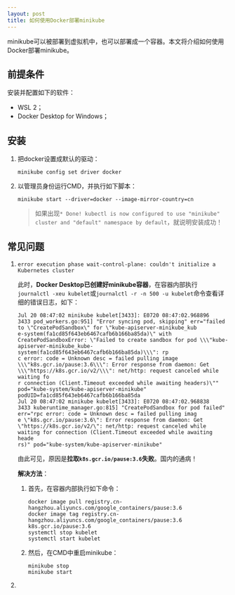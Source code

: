 ```yaml
---
layout: post
title: 如何使用Docker部署minikube
---
```


minikube可以被部署到虚拟机中，也可以部署成一个容器。本文将介绍如何使用Docker部署minikube。

## 前提条件

安装并配置如下的软件：

- WSL 2；
- Docker Desktop for Windows；

## 安装

1. 把docker设置成默认的驱动：

   ```
   minikube config set driver docker
   ```

2. 以管理员身份运行CMD，并执行如下脚本：

   ```
   minikube start --driver=docker --image-mirror-country=cn
   ```
   
   > 如果出现`* Done! kubectl is now configured to use "minikube" cluster and "default" namespace by default`，就说明安装成功！

## 常见问题

1. `error execution phase wait-control-plane: couldn't initialize a Kubernetes cluster`

   此时，**Docker Desktop已创建好minikube容器**，在容器内部执行`journalctl -xeu kubelet`或`journalctl -r -n 500 -u kubelet`命令查看详细的错误日志，如下：

   ```
   Jul 20 08:47:02 minikube kubelet[3433]: E0720 08:47:02.968896    3433 pod_workers.go:951] "Error syncing pod, skipping" err="failed to \"CreatePodSandbox\" for \"kube-apiserver-minikube_kub
   e-system(fa1cd85f643eb6467cafb6b166ba85da)\" with CreatePodSandboxError: \"Failed to create sandbox for pod \\\"kube-apiserver-minikube_kube-system(fa1cd85f643eb6467cafb6b166ba85da)\\\": rp
   c error: code = Unknown desc = failed pulling image \\\"k8s.gcr.io/pause:3.6\\\": Error response from daemon: Get \\\"https://k8s.gcr.io/v2/\\\": net/http: request canceled while waiting fo
   r connection (Client.Timeout exceeded while awaiting headers)\"" pod="kube-system/kube-apiserver-minikube" podUID=fa1cd85f643eb6467cafb6b166ba85da
   Jul 20 08:47:02 minikube kubelet[3433]: E0720 08:47:02.968838    3433 kuberuntime_manager.go:815] "CreatePodSandbox for pod failed" err="rpc error: code = Unknown desc = failed pulling imag
   e \"k8s.gcr.io/pause:3.6\": Error response from daemon: Get \"https://k8s.gcr.io/v2/\": net/http: request canceled while waiting for connection (Client.Timeout exceeded while awaiting heade
   rs)" pod="kube-system/kube-apiserver-minikube"
   ```

   由此可见，原因是**拉取`k8s.gcr.io/pause:3.6`失败**。国内的通病！

   **解决方法**：

   1. 首先，在容器内部执行如下命令：

      ```
      docker image pull registry.cn-hangzhou.aliyuncs.com/google_containers/pause:3.6
      docker image tag registry.cn-hangzhou.aliyuncs.com/google_containers/pause:3.6 k8s.gcr.io/pause:3.6
      systemctl stop kubelet
      systemctl start kubelet
      ```

   2. 然后，在CMD中重启minikube：

      ```
      minikube stop
      minikube start
      ```
2. 
